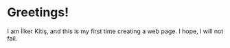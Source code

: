 # Greetings!

I am İlker Kitiş, and this is my first time creating a web page.
I hope, I will not fail.
